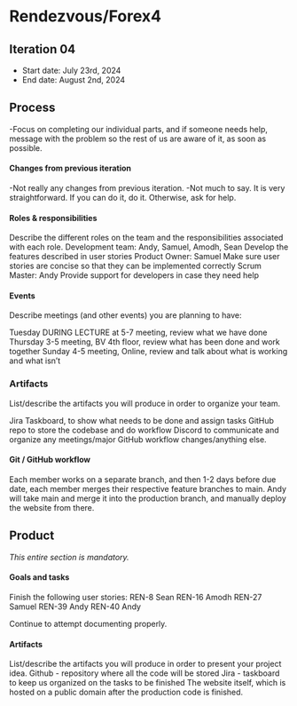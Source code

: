 # Rendezvous/Forex4

## Iteration 04

 * Start date: July 23rd, 2024
 * End date: August 2nd, 2024

## Process
-Focus on completing our individual parts, and if someone needs help, message with the problem so the rest of us are aware of it, as soon as possible.

#### Changes from previous iteration

-Not really any changes from previous iteration.
-Not much to say. It is very straightforward. If you can do it, do it. Otherwise, ask for help. 

#### Roles & responsibilities

Describe the different roles on the team and the responsibilities associated with each role.
Development team: Andy, Samuel, Amodh,  Sean
Develop the features described in user stories
Product Owner: Samuel
Make sure user stories are concise so that they can be implemented correctly
Scrum Master: Andy
Provide support for developers in case they need help

#### Events

Describe meetings (and other events) you are planning to have:

Tuesday DURING LECTURE at 5-7 meeting, review what we have done
Thursday 3-5 meeting, BV 4th floor, review what has been done and work together
Sunday 4-5 meeting, Online, review and talk about what is working and what isn’t

### Artifacts

List/describe the artifacts you will produce in order to organize your team.       

Jira Taskboard, to show what needs to be done and assign tasks
GitHub repo to store the codebase and do workflow
Discord to communicate and organize any meetings/major GitHub workflow changes/anything else.

#### Git / GitHub workflow

Each member works on a separate branch, and then 1-2 days before due date, each member merges their respective feature branches to main. Andy will take main and merge it into the production branch, and manually deploy the website from there. 

## Product

_This entire section is mandatory._

#### Goals and tasks

Finish the following user stories:
REN-8 Sean
REN-16 Amodh
REN-27 Samuel
REN-39 Andy
REN-40 Andy

Continue to attempt documenting properly.

#### Artifacts

List/describe the artifacts you will produce in order to present your project idea.
Github - repository where all the code will be stored
Jira - taskboard to keep us organized on the tasks to be finished
The website itself, which is hosted on a public domain after the production code is finished.




